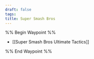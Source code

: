 ```yaml
---
draft: false
tags:
title: Super Smash Bros
---
```

%% Begin Waypoint %%
- [[Super Smash Bros Ultimate Tactics]]

%% End Waypoint %%
